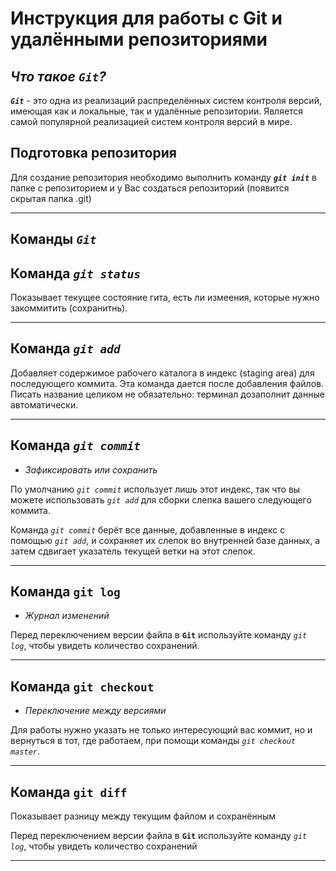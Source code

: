 # Инструкция для работы с Git и удалёнными репозиториями

## ***Что такое ```Git```?***

***```Git```*** - это одна из реализаций распределённых систем контроля версий, имеющая как и локальные, так и удалённые репозитории. Является самой популярной реализацией систем контроля версий в мире.

## Подготовка репозитория

Для создание репозитория необходимо выполнить команду ***```git init```*** в папке с репозиторием и у Вас создаться репозиторий (появится скрытая папка .git)
***

## Команды ***```Git```***

## Команда *```git status```*

Показывает текущее состояние гита, есть 
ли измеения, которые нужно закоммитить
(сохранитнь).
***

## Команда *```git add```*

Добавляет содержимое рабочего каталога 
в индекс (staging area) для последующего коммита. Эта команда дается после добавления
файлов. Писать название целиком не обязательно: терминал дозаполнит данные автоматически.
***

## Команда *```git commit```*

* *Зафиксировать или сохранить*

По умолчанию *```git commit```* использует лишь этот индекс, так что вы можете использовать *```git add```* 
для сборки слепка вашего следующего коммита.

Команда *```git commit```* берёт все данные, добавленные в индекс с помощью *```git add```*, и сохраняет их
слепок во внутренней базе данных, а затем сдвигает указатель текущей ветки на этот слепок.
***

## Команда **```git log```**

* *Журнал изменений*

Перед переключением версии файла в **```Git```**
используйте команду *```git log```*, чтобы увидеть
количество сохранений.
***

## Команда **```git checkout```**

* *Переключение между версиями*

Для работы нужно указать не только
интересующий вас коммит, но и вернуться 
в тот, где работаем, при помощи команды 
*```git checkout master```*.
***

## Команда **```git diff```**

Показывает разницу между текущим файлом
и сохранённым

Перед переключением версии файла в **```Git```**
используйте команду *```git log```*, чтобы увидеть
количество сохранений
***